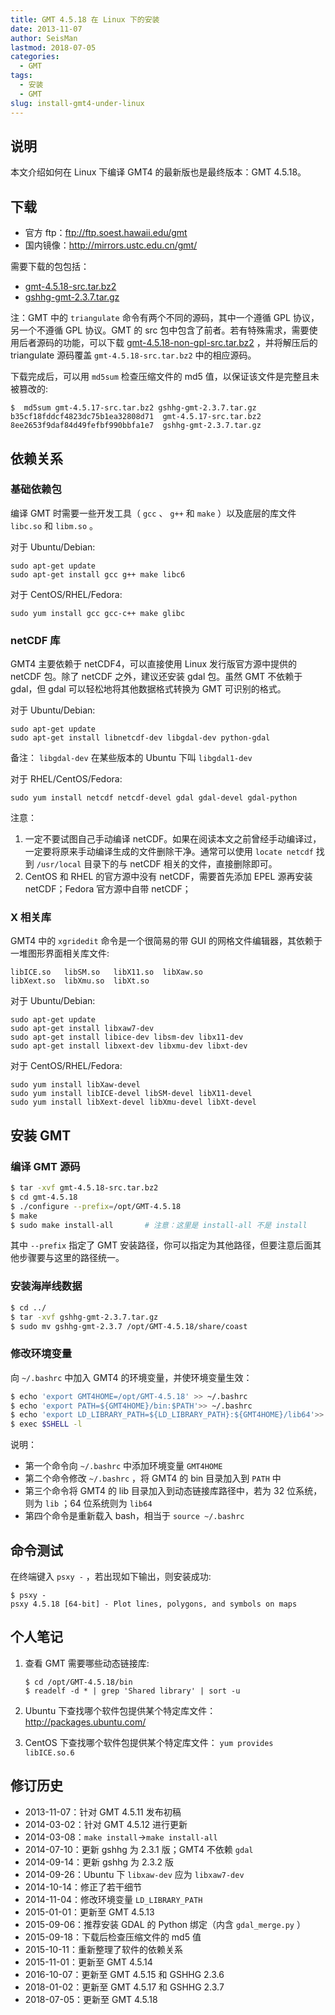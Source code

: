 ```yaml
---
title: GMT 4.5.18 在 Linux 下的安装
date: 2013-11-07
author: SeisMan
lastmod: 2018-07-05
categories:
  - GMT
tags:
  - 安装
  - GMT
slug: install-gmt4-under-linux
---
```


## 说明

本文介绍如何在 Linux 下编译 GMT4 的最新版也是最终版本：GMT 4.5.18。

<!--more-->

## 下载

- 官方 ftp：<ftp://ftp.soest.hawaii.edu/gmt>
- 国内镜像：<http://mirrors.ustc.edu.cn/gmt/>


需要下载的包包括：

- [gmt-4.5.18-src.tar.bz2](http://mirrors.ustc.edu.cn/gmt/gmt-4.5.18-src.tar.bz2)
- [gshhg-gmt-2.3.7.tar.gz](http://mirrors.ustc.edu.cn/gmt/gshhg-gmt-2.3.7.tar.gz)

注：GMT 中的 `triangulate` 命令有两个不同的源码，其中一个遵循 GPL 协议，另一个不遵循 GPL 协议。GMT 的 src 包中包含了前者。若有特殊需求，需要使用后者源码的功能，可以下载 [gmt-4.5.18-non-gpl-src.tar.bz2](http://mirrors.ustc.edu.cn/gmt/gmt-4.5.18-non-gpl-src.tar.bz2) ，并将解压后的 triangulate 源码覆盖 `gmt-4.5.18-src.tar.bz2` 中的相应源码。

下载完成后，可以用 `md5sum` 检查压缩文件的 md5 值，以保证该文件是完整且未被篡改的:

    $  md5sum gmt-4.5.17-src.tar.bz2 gshhg-gmt-2.3.7.tar.gz
    b35cf18fddcf4823dc75b1ea32808d71  gmt-4.5.17-src.tar.bz2
    8ee2653f9daf84d49fefbf990bbfa1e7  gshhg-gmt-2.3.7.tar.gz

## 依赖关系

### 基础依赖包

编译 GMT 时需要一些开发工具（ `gcc` 、 `g++` 和 `make` ）以及底层的库文件 `libc.so` 和 `libm.so` 。

对于 Ubuntu/Debian:

    sudo apt-get update
    sudo apt-get install gcc g++ make libc6

对于 CentOS/RHEL/Fedora:

    sudo yum install gcc gcc-c++ make glibc

### netCDF 库

GMT4 主要依赖于 netCDF4，可以直接使用 Linux 发行版官方源中提供的 netCDF 包。除了 netCDF 之外，建议还安装 gdal 包。虽然 GMT 不依赖于 gdal，但 gdal 可以轻松地将其他数据格式转换为 GMT 可识别的格式。

对于 Ubuntu/Debian:

    sudo apt-get update
    sudo apt-get install libnetcdf-dev libgdal-dev python-gdal

备注： `libgdal-dev` 在某些版本的 Ubuntu 下叫 `libgdal1-dev`

对于 RHEL/CentOS/Fedora:

    sudo yum install netcdf netcdf-devel gdal gdal-devel gdal-python

注意：

1.  一定不要试图自己手动编译 netCDF。如果在阅读本文之前曾经手动编译过，一定要将原来手动编译生成的文件删除干净。通常可以使用 `locate netcdf` 找到 `/usr/local` 目录下的与 netCDF 相关的文件，直接删除即可。
2.  CentOS 和 RHEL 的官方源中没有 netCDF，需要首先添加 EPEL 源再安装 netCDF；Fedora 官方源中自带 netCDF；

### X 相关库

GMT4 中的 `xgridedit` 命令是一个很简易的带 GUI 的网格文件编辑器，其依赖于一堆图形界面相关库文件:

    libICE.so   libSM.so   libX11.so  libXaw.so
    libXext.so  libXmu.so  libXt.so

对于 Ubuntu/Debian:

    sudo apt-get update
    sudo apt-get install libxaw7-dev
    sudo apt-get install libice-dev libsm-dev libx11-dev
    sudo apt-get install libxext-dev libxmu-dev libxt-dev

对于 CentOS/RHEL/Fedora:

    sudo yum install libXaw-devel
    sudo yum install libICE-devel libSM-devel libX11-devel
    sudo yum install libXext-devel libXmu-devel libXt-devel

## 安装 GMT

### 编译 GMT 源码

``` bash
$ tar -xvf gmt-4.5.18-src.tar.bz2
$ cd gmt-4.5.18
$ ./configure --prefix=/opt/GMT-4.5.18
$ make
$ sudo make install-all       # 注意：这里是 install-all 不是 install
```

其中 `--prefix` 指定了 GMT 安装路径，你可以指定为其他路径，但要注意后面其他步骤要与这里的路径统一。

### 安装海岸线数据

``` bash
$ cd ../
$ tar -xvf gshhg-gmt-2.3.7.tar.gz
$ sudo mv gshhg-gmt-2.3.7 /opt/GMT-4.5.18/share/coast
```

### 修改环境变量

向 `~/.bashrc` 中加入 GMT4 的环境变量，并使环境变量生效：

``` bash
$ echo 'export GMT4HOME=/opt/GMT-4.5.18' >> ~/.bashrc
$ echo 'export PATH=${GMT4HOME}/bin:$PATH'>> ~/.bashrc
$ echo 'export LD_LIBRARY_PATH=${LD_LIBRARY_PATH}:${GMT4HOME}/lib64'>> ~/.bashrc
$ exec $SHELL -l
```

说明：

-   第一个命令向 `~/.bashrc` 中添加环境变量 `GMT4HOME`
-   第二个命令修改 `~/.bashrc` ，将 GMT4 的 bin 目录加入到 `PATH` 中
-   第三个命令将 GMT4 的 lib 目录加入到动态链接库路径中，若为 32 位系统，则为 `lib` ；64 位系统则为 `lib64`
-   第四个命令是重新载入 bash，相当于 `source ~/.bashrc`

## 命令测试

在终端键入 `psxy -` ，若出现如下输出，则安装成功:

    $ psxy -
    psxy 4.5.18 [64-bit] - Plot lines, polygons, and symbols on maps

## 个人笔记

1.  查看 GMT 需要哪些动态链接库:

        $ cd /opt/GMT-4.5.18/bin
        $ readelf -d * | grep 'Shared library' | sort -u

2.  Ubuntu 下查找哪个软件包提供某个特定库文件： <http://packages.ubuntu.com/>
3.  CentOS 下查找哪个软件包提供某个特定库文件： `yum provides libICE.so.6`

## 修订历史

-   2013-11-07：针对 GMT 4.5.11 发布初稿
-   2014-03-02：针对 GMT 4.5.12 进行更新
-   2014-03-08：`make install`->`make install-all`
-   2014-07-10：更新 gshhg 为 2.3.1 版；GMT4 不依赖 `gdal`
-   2014-09-14：更新 gshhg 为 2.3.2 版
-   2014-09-26：Ubuntu 下 `libxaw-dev` 应为 `libxaw7-dev`
-   2014-10-14：修正了若干细节
-   2014-11-04：修改环境变量 `LD_LIBRARY_PATH`
-   2015-01-01：更新至 GMT 4.5.13
-   2015-09-06：推荐安装 GDAL 的 Python 绑定（内含 `gdal_merge.py` ）
-   2015-09-18：下载后检查压缩文件的 md5 值
-   2015-10-11：重新整理了软件的依赖关系
-   2015-11-01：更新至 GMT 4.5.14
-   2016-10-07：更新至 GMT 4.5.15 和 GSHHG 2.3.6
-   2018-01-02：更新至 GMT 4.5.17 和 GSHHG 2.3.7
-   2018-07-05：更新至 GMT 4.5.18
